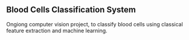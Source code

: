 ## Blood Cells Classification System

Ongiong computer vision project, to classify blood cells using classical feature extraction and machine learning.